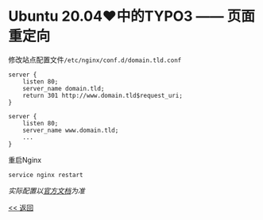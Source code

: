 # Ubuntu 20.04♥中的TYPO3 —— 页面重定向

修改站点配置文件`/etc/nginx/conf.d/domain.tld.conf`

    server {
        listen 80;
        server_name domain.tld;
        return 301 http://www.domain.tld$request_uri;
    }
    
    server {
        listen 80;
        server_name www.domain.tld;
        ...
    }

重启Nginx

    service nginx restart

*实际配置以[官方文档](http://nginx.org/en/docs/http/ngx_http_rewrite_module.html#return)为准*

[<< 返回](../README.md)
